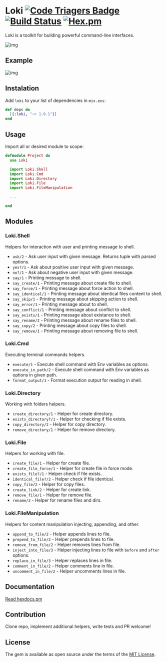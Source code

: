 # Loki [![Code Triagers Badge](https://www.codetriage.com/khusnetdinov/loki/badges/users.svg)](https://www.codetriage.com/khusnetdinov/loki) [![Build Status](https://travis-ci.org/khusnetdinov/loki.svg?branch=master)](https://travis-ci.org/khusnetdinov/loki) [![Hex.pm](https://img.shields.io/hexpm/v/plug.svg)](https://hex.pm/packages/loki)

Loki is a toolkit for building powerful command-line interfaces.

![img](http://res.cloudinary.com/dtoqqxqjv/image/upload/v1481907831/loki.jpg)

## Example

![img](http://res.cloudinary.com/dtoqqxqjv/image/upload/c_scale,w_469/v1481959955/1._khusnetdinov_khusnetdinov_Desktop_project_zsh_2016-12-17_09-51-12_rdjqni.png)

## Instalation

Add `loki` to your list of dependencies in `mix.exs`:

```elixir
def deps do
  [{:loki, "~> 1.0.1"}]
end
```

## Usage

Import all or desired module to scope:

```elixir
defmodule Project do
  use Loki

  import Loki.Shell
  import Loki.Cmd
  import Loki.Directory
  import Loki.File
  import Loki.FileManipulation

  ...

end
```

## Modules

### Loki.Shell
Helpers for interaction with user and printing message to shell.

 - `ask/2` - Ask user input with given message. Returns tuple with parsed options.
 - `yes?/1` - Ask about positive user input with given message.
 - `no?/1` - Ask about negative user input with given message.
 - `say/1` - Printing message to shell.
 - `say_create/1` - Printing message about create file to shell.
 - `say_force/1` -  Printing message about force action to shell.
 - `say_identical/1` - Printing message about identical files content to shell.
 - `say_skip/1` - Printing message about skipping action to shell.
 - `say_error/1` - Printing message about to shell.
 - `say_conflict/1` - Printing message about conflict to shell.
 - `say_exists/1` - Printing message about existance to shell.
 - `say_rename/2` - Printing message about rename files to shell.
 - `say_copy/2` - Printing message about copy files to shell.
 - `say_remove/1` - Printing message about removing file to shell.

### Loki.Cmd
Executing terminal commands helpers.

  - `execute/1` - Execute shell command with Env variables as options.
  - `execute_in_path/2` - Execute shell command with Env variables as options in given path.
  - `format_output/1` - Format execution output for reading in shell.

### Loki.Directory
Working with folders helpers.

  - `create_directory/1` - Helper for create directory.
  - `exists_directory?/1` - Helper for checking if file exists.
  - `copy_directory/2` - Helper for copy directory.
  - `remove_directory/1` - Helper for remove directory.

### Loki.File
Helpers for working with file.

  - `create_file/1` - Helper for create file.
  - `create_file_force/1` - Helper for create file in force mode.
  - `exists_file?/1` - Helper check if file exists.
  - `identical_file?/2` - Helper check if file identical.
  - `copy_file/2` - Helper for copy files.
  - `create_link/2` - Helper for create link.
  - `remove_file/1` - Helper for remove file.
  - `rename/2` - Helper for rename files and dirs.

### Loki.FileManipulation
Helpers for content manipulation injecting, appending, and other.

   - `append_to_file/2` - Helper appends lines to file.
   - `prepend_to_file/2` - Helper prepends lines to file.
   - `remove_from_file/2` - Helper removes lines from file.
   - `inject_into_file/3` - Helper injecting lines to file with `before` and `after` options.
   - `replace_in_file/3` - Helper replaces lines in file.
   - `comment_in_file/2` - Helper comments line in file.
   - `uncomment_in_file/2` - Helper uncomments lines in file.

## Documentation

  [Read hexdocs.pm](https://hexdocs.pm/loki/api-reference.html)

## Contribution

Clone repo, implement additional helpers, write tests and PR welcome!

## License

The gem is available as open source under the terms of the [MIT License](http://opensource.org/licenses/MIT).
